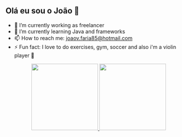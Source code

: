 ## Olá eu sou o João 👋

- 🔭 I’m currently working as freelancer
- 🌱 I’m currently learning Java and frameworks
- 📫 How to reach me: joaov.faria85@hotmail.com
- ⚡ Fun fact: I love to do exercises, gym, soccer and also i'm a violin player 🎻

<div align="center">
  <a href="https://github.com/joaovfaria85">
  <img height="180em" src="https://github-readme-stats.vercel.app/api?username=joaovfaria85&show_icons=true&theme=dark&include_all_commits=true&count_private=true"/>
  <img height="180em" src="https://github-readme-stats.vercel.app/api/top-langs/?username=joaovfaria85&layout=compact&langs_count=7&theme=dark"/>
</div>

